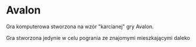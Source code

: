 # Avalon
Gra komputerowa stworzona na wzór "karcianej" gry Avalon.

Gra stworzona jedynie w celu pogrania ze znajomymi mieszkającymi daleko
